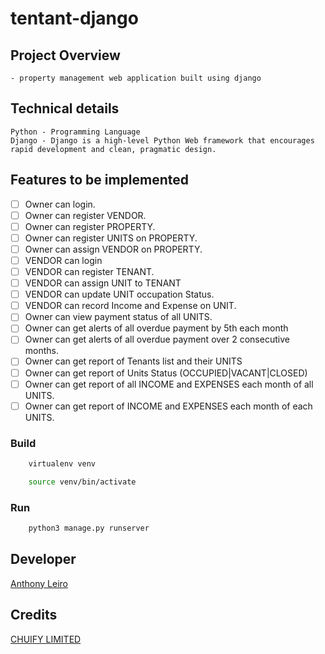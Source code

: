 # tentant-django

## Project Overview
    - property management web application built using django

## Technical details

```
Python - Programming Language
Django - Django is a high-level Python Web framework that encourages rapid development and clean, pragmatic design.
```

## Features to be implemented

- [ ] Owner can login.
- [ ] Owner can register VENDOR.
- [ ] Owner can register PROPERTY.
- [ ] Owner can register UNITS on PROPERTY.
- [ ] Owner can assign VENDOR on PROPERTY.
- [ ] VENDOR can login
- [ ] VENDOR can register TENANT.
- [ ] VENDOR can assign UNIT to TENANT
- [ ] VENDOR can update UNIT occupation Status.
- [ ] VENDOR can record Income and Expense on UNIT.
- [ ] Owner can view payment status of all UNITS.
- [ ] Owner can get alerts of all overdue payment by 5th each month
- [ ] Owner can get alerts of all overdue payment over 2 consecutive months.
- [ ] Owner can get report of Tenants list and their UNITS
- [ ] Owner can get report of Units Status (OCCUPIED|VACANT|CLOSED)
- [ ] Owner can get report of all INCOME and EXPENSES each month of all UNITS.
- [ ] Owner can get report of INCOME and EXPENSES each month of each UNITS.

### Build

``` bash
    virtualenv venv
```

``` bash
    source venv/bin/activate
```

### Run

``` bash
    python3 manage.py runserver
```

## Developer
[Anthony Leiro](https://github.com/lenileiro)

## Credits 
[CHUIFY LIMITED](http://chuify.com/)
    
